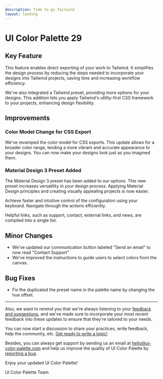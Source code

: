 ```yaml
---
description: Time to go Tailwind
layout: landing
---
```


# UI Color Palette 29

## Key Feature

This feature enables direct exporting of your work to Tailwind. It simplifies the design process by reducing the steps needed to incorporate your designs into Tailwind projects, saving time and increasing workflow efficiency.

We've also integrated a Tailwind preset, providing more options for your designs. This addition lets you apply Tailwind's utility-first CSS framework to your projects, enhancing design flexibility.

## Improvements

### Color Model Change for CSS Export

We've revamped the color model for CSS exports. This update allows for a broader color range, lending a more vibrant and accurate appearance to your designs. You can now make your designs look just as you imagined them.

### Material Design 3 Preset Added

The Material Design 3 preset has been added to our options. This new preset increases versatility in your design process. Applying Material Design principles and creating visually appealing projects is now easier.

Achieve faster and intuitive control of the configuration using your keyboard. Navigate through the actions efficiently.

Helpful links, such as support, contact, external links, and news, are compiled into a single list.

## Minor Changes

* We've updated our communication button labeled "Send an email" to now read "Contact Support"
* We've improved the instructions to guide users to select colors from the canvas.

## Bug Fixes

* Fix the duplicated the preset name in the palette name by changing the hue offset.

***

Also, we want to remind you that we're always listening to your [feedback and suggestions](https://uicp.link/feedback), and we've made sure to incorporate your most recent feedback into these updates to ensure that they're tailored to your needs.

You can now start a discussion to share your practices, write feedback, help the community, etc. [Get ready to write a topic!](https://uicp.link/discuss)

Besides, you can always get support by sending us an email at [hello@ui-color-palette.com](mailto:hello@ui-color-palette.com) and help us improve the quality of UI Color Palette by [reporting a bug](https://uicp.link/report).

Enjoy your updated UI Color Palette!

UI Color Palette Team
